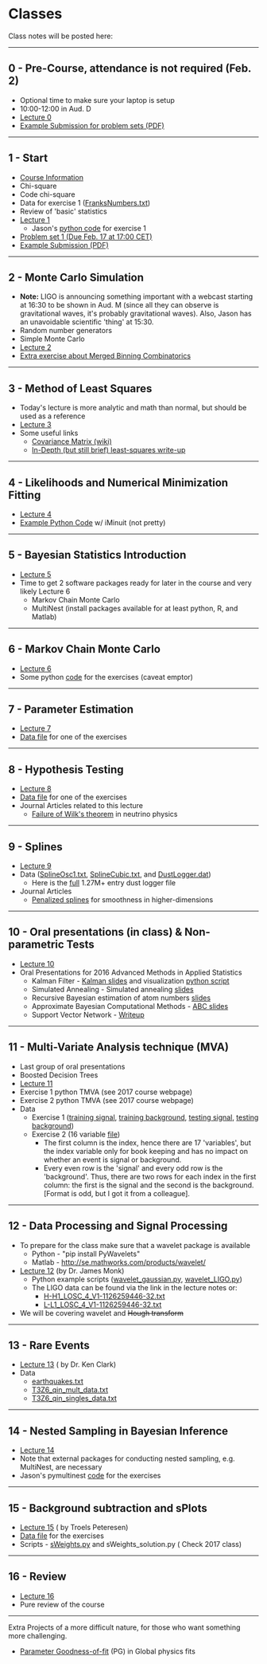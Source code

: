 # Classes

Class notes will be posted here:

---

## 0 - Pre-Course, attendance is not required (Feb. 2)

*   Optional time to make sure your laptop is setup
*   10:00-12:00 in Aud. D
*   [Lecture 0](https://www.nbi.dk/~koskinen/Teaching/AdvancedMethodsInAppliedStatistics2016/Lecture0_PreTest.pdf)
*   [Example Submission for problem sets (PDF)](https://www.nbi.dk/~koskinen/Teaching/AdvancedMethodsInAppliedStatistics2016/ExampleSubmitProblemSet0.pdf)

---

## 1 - Start

*   [Course Information](Slides/CourseInformation.pdf)
*   Chi-square
*   Code chi-square
*   Data for exercise 1 ([FranksNumbers.txt](data/FranksNumbers.txt))
*   Review of 'basic' statistics
*   [Lecture 1](Slides/Lecture1_Basics_ChiSqaure.pdf)
    *   Jason's [python code](https://www.nbi.dk/~koskinen/Teaching/AdvancedMethodsInAppliedStatistics2016/Exercises/VarianceExercise.py) for exercise 1
*   [Problem set 1 (Due Feb. 17 at 17:00 CET)](https://www.nbi.dk/~koskinen/Teaching/AdvancedMethodsInAppliedStatistics2016/ProblemSet1.pdf)
*   [Example Submission (PDF)](https://www.nbi.dk/~koskinen/Teaching/AdvancedMethodsInAppliedStatistics2016/ExampleSubmitProblemSet0.pdf)

---

## 2 - Monte Carlo Simulation

*   **Note:** LIGO is announcing something important with a webcast starting at 16:30 to be shown in Aud. M (since all they can observe is gravitational waves, it's probably gravitational waves). Also, Jason has an unavoidable scientific 'thing' at 15:30.
*   Random number generators
*   Simple Monte Carlo
*   [Lecture 2](Slides/Lecture2_MC.pdf)
*   [Extra exercise about Merged Binning Combinatorics](https://www.nbi.dk/~koskinen/Teaching/AdvancedMethodsInAppliedStatistics2016/MergedBins.pdf)

---

## 3 - Method of Least Squares

*   Today's lecture is more analytic and math than normal, but should be used as a reference
*   [Lecture 3](Slides/Lecture3_LeastSquares.pdf)
*   Some useful links
    *   [Covariance Matrix (wiki)](https://en.wikipedia.org/wiki/Covariance_matrix)
    *   [In-Depth (but still brief) least-squares write-up](http://stat.ethz.ch/%7Egeer/bsa199_o.pdf)

---

## 4 - Likelihoods and Numerical Minimization Fitting

*   [Lecture 4](Slides/Lecture4_General_Likelihood.pdf)
*   [Example Python Code](https://www.nbi.dk/~koskinen/Teaching/AdvancedMethodsInAppliedStatistics2016/Exercises/MLE_Cowan.py) w/ iMinuit (not pretty)

---

## 5 - Bayesian Statistics Introduction

*   [Lecture 5](Slides/Lecture5_Bayes.pdf)
*   Time to get 2 software packages ready for later in the course and very likely Lecture 6
    *   Markov Chain Monte Carlo
    *   MultiNest (install packages available for at least python, R, and Matlab)

---

## 6 - Markov Chain Monte Carlo

*   [Lecture 6](Slides/Lecture6_MCMC_Bayes.pdf)
*   Some python [code](https://www.nbi.dk/~koskinen/Teaching/AdvancedMethodsInAppliedStatistics2016/Exercises/MCMC_Example1.py) for the exercises (caveat emptor)

---

## 7 - Parameter Estimation

*   [Lecture 7](Slides/Lecture7_ParameterEstimation.pdf)
*   [Data file](data/MLE_Variance_data.txt) for one of the exercises

---

## 8 - Hypothesis Testing

*   [Lecture 8](Slides/Lecture8_MoreTests.pdf)
*   [Data file](https://www.nbi.dk/~koskinen/Teaching/AdvancedMethodsInAppliedStatistics2016/data/MLE_Variance_data_2.txt) for one of the exercises
*   Journal Articles related to this lecture
    *   [Failure of Wilk's theorem](http://arxiv.org/abs/1210.3651) in neutrino physics

---

## 9 - Splines

*   [Lecture 9](Slides/Lecture9_Splines.pdf)
*   Data ([SplineOsc1.txt](https://www.nbi.dk/~koskinen/Teaching/AdvancedMethodsInAppliedStatistics2016/data/SplineOsc1.txt), [SplineCubic.txt](https://www.nbi.dk/~koskinen/Teaching/AdvancedMethodsInAppliedStatistics2016/data/SplineCubic.txt), and [DustLogger.dat](data/DustLog_forClass.dat))
    *   Here is the [full](data/optical_log.up1.dat) 1.27M+ entry dust logger file
*   Journal Articles
    *   [Penalized splines](http://arxiv.org/pdf/1301.2184v1.pdf) for smoothness in higher-dimensions

---

## 10 - Oral presentations (in class) & Non-parametric Tests

*   [Lecture 10](https://www.nbi.dk/~koskinen/Teaching/AdvancedMethodsInAppliedStatistics2016/LectureX_Nonparameteric_Distributions.pdf)
*   Oral Presentations for 2016 Advanced Methods in Applied Statistics
    *   Kalman Filter - [Kalman slides](https://www.nbi.dk/~koskinen/Teaching/AdvancedMethodsInAppliedStatistics2016/presentations_2016/kalman_slides.pdf) and visualization [python script](https://www.nbi.dk/~koskinen/Teaching/AdvancedMethodsInAppliedStatistics2016/presentations_2016/visualizeKalman.py)
    *   Simulated Annealing - Simulated annealing [slides](https://www.nbi.dk/~koskinen/Teaching/AdvancedMethodsInAppliedStatistics2016/presentations_2016/SimulatedAnnealing.pdf)
    *   Recursive Bayesian estimation of atom numbers [slides](https://www.nbi.dk/~koskinen/Teaching/AdvancedMethodsInAppliedStatistics2016/presentations_2016/BayesianEstimatorAtomicNumbers.pdf)
    *   Approximate Bayesian Computational Methods - [ABC slides](https://www.nbi.dk/~koskinen/Teaching/AdvancedMethodsInAppliedStatistics2016/presentations_2016/ABC_MCMC_Presentation.pdf)
    *   Support Vector Network - [Writeup](https://www.nbi.dk/~koskinen/Teaching/AdvancedMethodsInAppliedStatistics2016/SVN_TobiasThune.pdf)

---

## 11 - Multi-Variate Analysis technique (MVA)

*   Last group of oral presentations
*   Boosted Decision Trees
*   [Lecture 11](Slides/Lecture11_MVA.pdf)
*   Exercise 1 python TMVA (see 2017 course webpage)
*   Exercise 2 python TMVA (see 2017 course webpage)
*   Data
    *   Exercise 1 ([training signal](https://www.nbi.dk/~koskinen/Teaching/AdvancedMethodsInAppliedStatistics2016/data/BDT_signal_train.txt), [training background](https://www.nbi.dk/~koskinen/Teaching/AdvancedMethodsInAppliedStatistics2016/data/BDT_background_train.txt), [testing signal](https://www.nbi.dk/~koskinen/Teaching/AdvancedMethodsInAppliedStatistics2016/data/BDT_signal_test.txt), [testing background](https://www.nbi.dk/~koskinen/Teaching/AdvancedMethodsInAppliedStatistics2016/data/BDT_background_test.txt))
    *   Exercise 2 (16 variable [file](https://www.nbi.dk/~koskinen/Teaching/AdvancedMethodsInAppliedStatistics2016/data/BDT_16var.txt))
        *   The first column is the index, hence there are 17 'variables', but the index variable only for book keeping and has no impact on whether an event is signal or background.
        *   Every even row is the 'signal' and every odd row is the 'background'. Thus, there are two rows for each index in the first column: the first is the signal and the second is the background. [Format is odd, but I got it from a colleague].

---

## 12 - Data Processing and Signal Processing

*   To prepare for the class make sure that a wavelet package is available
    *   Python - "pip install PyWavelets"
    *   Matlab - http://se.mathworks.com/products/wavelet/
*   [Lecture 12](Slides/WaveletStats.pdf) (by Dr. James Monk)
    *   Python example scripts ([wavelet_gaussian.py](Exercises/wavelet_gaussian.py), [wavelet_LIGO.py](Exercises/wavelet_LIGO.py))
    *   The LIGO data can be found via the link in the lecture notes or:
        *   [H-H1_LOSC_4_V1-1126259446-32.txt](data/H-H1_LOSC_4_V1-1126259446-32.txt)
        *   [L-L1_LOSC_4_V1-1126259446-32.txt](data/L-L1_LOSC_4_V1-1126259446-32.txt)
*   We will be covering wavelet and ~~Hough transform~~

---

## 13 - Rare Events

*   [Lecture 13](Slides/DM_stats.pdf) ( by Dr. Ken Clark)
*   Data
    *   [earthquakes.txt](data/earthquakes.txt)
    *   [T3Z6_qin_mult_data.txt](data/T3Z6_qin_mult_data.txt)
    *   [T3Z6_qin_singles_data.txt](data/T3Z6_qin_singles_data.txt)

---

## 14 - Nested Sampling in Bayesian Inference

*   [Lecture 14](https://www.nbi.dk/~koskinen/Teaching/AdvancedMethodsInAppliedStatistics2016/Lecture14_MultiNest.pdf)
*   Note that external packages for conducting nested sampling, e.g. MultiNest, are necessary
*   Jason's pymultinest [code](MultiNest_test1.py) for the exercises

---

## 15 - Background subtraction and sPlots

*   [Lecture 15](https://www.nbi.dk/~koskinen/Teaching/AdvancedMethodsInAppliedStatistics2016/AdvAppStat16_sWeightsAndPlots.pdf) ( by Troels Peteresen)
*   [Data file](data/data_sWeights.txt) for the exercises
*   Scripts - [sWeights.py](Exercises/sWeights.py) and sWeights_solution.py ( Check 2017 class)

---

## 16 - Review

*   [Lecture 16](https://www.nbi.dk/~koskinen/Teaching/AdvancedMethodsInAppliedStatistics2016/Lecture16_Review.pdf)
*   Pure review of the course

---

Extra Projects of a more difficult nature, for those who want something more challenging.

*   [Parameter Goodness-of-fit](Slides/ProblemFromMIT.pdf) (PG) in Global physics fits
